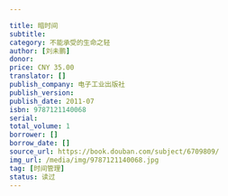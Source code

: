 ```yaml
---

title: 暗时间
subtitle:
category: 不能承受的生命之轻
author: [刘未鹏]
donor:
price: CNY 35.00
translator: []
publish_company: 电子工业出版社
publish_version:
publish_date: 2011-07
isbn: 9787121140068
serial:
total_volume: 1
borrower: []
borrow_date: []
source_url: https://book.douban.com/subject/6709809/
img_url: /media/img/9787121140068.jpg
tag: [时间管理]
status: 读过
---
```

